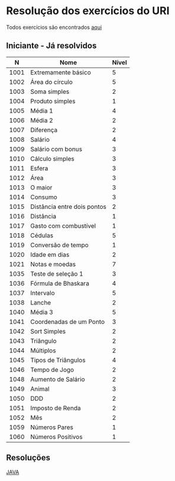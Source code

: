 # Resolução dos exercícios do URI
Todos exercícios são encontrados [aqui](https://www.urionlinejudge.com.br/)
## Iniciante - Já resolvidos
| N | Nome | Nível |
| --- | --- | --- |
| 1001 | Extremamente básico | 5 |
| 1002 | Área do círculo | 5 |
| 1003 | Soma simples | 2 |
| 1004 | Produto simples | 1 |
| 1005 | Média 1 | 4 |
|1006 | Média 2 | 2 |
| 1007 | Diferença | 2 |
| 1008 | Salário | 4 |
| 1009 | Salário com bonus | 3 |
| 1010 | Cálculo simples | 3 |
| 1011 | Esfera | 3 | 
| 1012 | Área | 3 |
| 1013 | O maior | 3 |
| 1014 | Consumo | 3 |
| 1015 | Distância entre dois pontos | 2 |
| 1016 | Distância | 1 |
| 1017 | Gasto com combustível | 1 |
| 1018 | Cédulas | 5 |
| 1019 | Conversão de tempo | 1 |
| 1020 | Idade em dias | 2 |
| 1021 | Notas e moedas | 7 |
| 1035 | Teste de seleção 1 | 3 |
| 1036 | Fórmula de Bhaskara | 4 |
| 1037 | Intervalo | 5 |
| 1038 | Lanche | 2 |
| 1040 | Média 3 | 5 |
| 1041 | Coordenadas de um Ponto | 3 |
| 1042 | Sort Simples | 2 |
| 1043 | 	Triângulo | 2 |
| 1044 | Múltiplos | 2 |
| 1045 | Tipos de Triângulos | 4 |
| 1046 | Tempo de Jogo | 2 |
| 1048 | Aumento de Salário | 2 |
| 1049 | Animal | 3 |
| 1050 | DDD | 2 |
| 1051 | Imposto de Renda | 2 |
| 1052 | Mês | 2 |
| 1059 | Números Pares | 1 |
| 1060 | Números Positivos | 1 |
## Resoluções
[JAVA](https://github.com/LeonEvil/Exercicios-URI/tree/master/JAVA)
